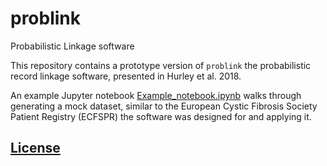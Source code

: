 # problink
Probabilistic Linkage software

This repository contains a prototype version of `problink` the probabilistic record linkage software,
 presented in Hurley et al. 2018.
 
 An example Jupyter notebook [Example_notebook.ipynb](Example_notebook.ipynb) walks through generating a mock dataset,
  similar to the European Cystic Fibrosis Society Patient Registry (ECFSPR) the software was designed for and applying 
  it.
 
 
   
## [License](Licence.md)
